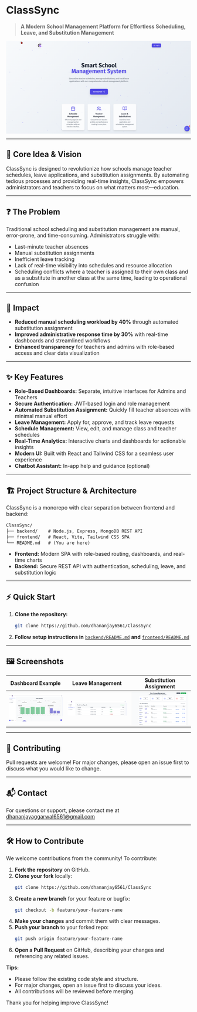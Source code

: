# ClassSync

> **A Modern School Management Platform for Effortless Scheduling, Leave, and Substitution Management**

<p align="center">
  <img src="screenshots/landingpage.png" alt="Landing Page" style="max-width: 100%; display: block; margin: 0 auto;" />
</p>

---

## 🌟 Core Idea & Vision
ClassSync is designed to revolutionize how schools manage teacher schedules, leave applications, and substitution assignments. By automating tedious processes and providing real-time insights, ClassSync empowers administrators and teachers to focus on what matters most—education.

---

## ❓ The Problem
Traditional school scheduling and substitution management are manual, error-prone, and time-consuming. Administrators struggle with:
- Last-minute teacher absences
- Manual substitution assignments
- Inefficient leave tracking
- Lack of real-time visibility into schedules and resource allocation
- Scheduling conflicts where a teacher is assigned to their own class and as a substitute in another class at the same time, leading to operational confusion

---

## 🚀 Impact
- **Reduced manual scheduling workload by 40%** through automated substitution assignment
- **Improved administrative response time by 30%** with real-time dashboards and streamlined workflows
- **Enhanced transparency** for teachers and admins with role-based access and clear data visualization

---

## ✨ Key Features
- **Role-Based Dashboards:** Separate, intuitive interfaces for Admins and Teachers
- **Secure Authentication:** JWT-based login and role management
- **Automated Substitution Assignment:** Quickly fill teacher absences with minimal manual effort
- **Leave Management:** Apply for, approve, and track leave requests
- **Schedule Management:** View, edit, and manage class and teacher schedules
- **Real-Time Analytics:** Interactive charts and dashboards for actionable insights
- **Modern UI:** Built with React and Tailwind CSS for a seamless user experience
- **Chatbot Assistant:** In-app help and guidance (optional)

---

## 🏗️ Project Structure & Architecture
ClassSync is a monorepo with clear separation between frontend and backend:

```
ClassSync/
├── backend/    # Node.js, Express, MongoDB REST API
├── frontend/   # React, Vite, Tailwind CSS SPA
└── README.md   # (You are here)
```
- **Frontend:** Modern SPA with role-based routing, dashboards, and real-time charts
- **Backend:** Secure REST API with authentication, scheduling, leave, and substitution logic

---

## ⚡ Quick Start
1. **Clone the repository:**
   ```bash
   git clone https://github.com/dhananjay6561/ClassSync
   ```
2. **Follow setup instructions in** [`backend/README.md`](./backend/README.md) **and** [`frontend/README.md`](./frontend/README.md)

---

## 🖼️ Screenshots

| Dashboard Example | Leave Management | Substitution Assignment |
|-------------------|------------------|------------------------|
|![Dashboard](screenshots/dashboard.png) | ![Leave](screenshots/leave.png) | ![Substitution](screenshots/substitution.png) |

---

## 🤝 Contributing
Pull requests are welcome! For major changes, please open an issue first to discuss what you would like to change.

---

## 📬 Contact
For questions or support, please contact me at dhananjayaggarwal6561@gmail.com 

---

## 🛠️ How to Contribute
We welcome contributions from the community! To contribute:

1. **Fork the repository** on GitHub.
2. **Clone your fork** locally:
   ```bash
   git clone https://github.com/dhananjay6561/ClassSync
   ```
3. **Create a new branch** for your feature or bugfix:
   ```bash
   git checkout -b feature/your-feature-name
   ```
4. **Make your changes** and commit them with clear messages.
5. **Push your branch** to your forked repo:
   ```bash
   git push origin feature/your-feature-name
   ```
6. **Open a Pull Request** on GitHub, describing your changes and referencing any related issues.

**Tips:**
- Please follow the existing code style and structure.
- For major changes, open an issue first to discuss your ideas.
- All contributions will be reviewed before merging.

Thank you for helping improve ClassSync! 